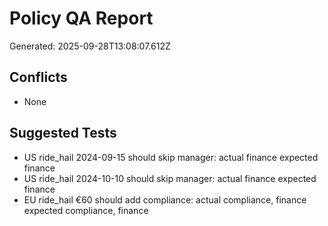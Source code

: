 # Policy QA Report

Generated: 2025-09-28T13:08:07.612Z

## Conflicts
- None

## Suggested Tests
- US ride_hail 2024-09-15 should skip manager: actual finance expected finance
- US ride_hail 2024-10-10 should skip manager: actual finance expected finance
- EU ride_hail €60 should add compliance: actual compliance, finance expected compliance, finance
